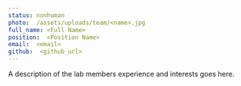 ```yaml
---
status: nonhuman
photo:  /assets/uploads/team/<name>.jpg
full_name: <Full Name>
position:  <Position Name>
email:  <email>
github:  <github_url>
---
```

A description of the lab members experience and interests goes here.
